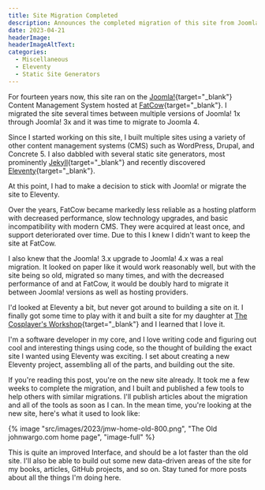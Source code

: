 ```yaml
---
title: Site Migration Completed
description: Announces the completed migration of this site from Joomla! on FatCow to Eleventy on Netlify.
date: 2023-04-21
headerImage: 
headerImageAltText: 
categories:
  - Miscellaneous
  - Eleventy
  - Static Site Generators
---
```


For fourteen years now, this site ran on the [Joomla!](https://joomla.org/){target="_blank"} Content Management System hosted at [FatCow](https://fatcow.com/){target="_blank"}. I migrated the site several times between multiple versions of Joomla! 1x through Joomla! 3x and it was time to migrate to Joomla 4. 

Since I started working on this site, I built multiple sites using a variety of other content management systems (CMS) such as WordPress, Drupal, and Concrete 5. I also dabbled with several static site generators, most prominently [Jekyll](https://jekyllrb.com/){target="_blank"} and recently discovered [Eleventy](https://11ty.dev/){target="_blank"}.

At this point, I had to make a decision to stick with Joomla! or migrate the site to Eleventy. 

Over the years, FatCow became markedly less reliable as a hosting platform with decreased performance, slow technology upgrades, and basic incompatibility with modern CMS. They were acquired at least once, and support deteriorated over time. Due to this I knew I didn't want to keep the site at FatCow.

I also knew that the Joomla! 3.x upgrade to Joomla! 4.x was a real migration. It looked on paper like it would work reasonably well, but with the site being so old, migrated so many times, and with the decreased performance of and at FatCow, it would be doubly hard to migrate it between Joomla! versions as well as hosting providers.

I'd looked at Eleventy a bit, but never got around to building a site on it. I finally got some time to play with it and built a site for my daughter at [The Cosplayer's Workshop](https://cosplayerworkshop.com/){target="_blank"} and I learned that I love it. 

I'm a software developer in my core, and I love writing code and figuring out cool and interesting things using code, so the thought of building the exact site I wanted using Eleventy was exciting. I set about creating a new Eleventy project, assembling all of the parts, and building out the site. 

If you're reading this post, you're on the new site already. It took me a few weeks to complete the migration, and I built and published a few tools to help others with similar migrations. I'll publish articles about the migration and all of the tools as soon as I can. In the mean time, you're looking at the new site, here's what it used to look like:

{% image "src/images/2023/jmw-home-old-800.png", "The Old johnwargo.com home page", "image-full" %}

This is quite an improved Interface, and should be a lot faster than the old site. I'll also be able to build out some new data-driven areas of the site for my books, articles, GitHub projects, and so on. Stay tuned for more posts about all the things I'm doing here.